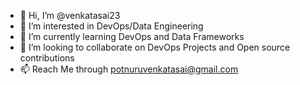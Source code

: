 - 👋 Hi, I’m @venkatasai23
- 👀 I’m interested in DevOps/Data Engineering
- 🌱 I’m currently learning DevOps and Data Frameworks
- 💞️ I’m looking to collaborate on DevOps Projects and Open source contributions
- 📫 Reach Me through potnuruvenkatasai@gmail.com

<!---
venkatasai23/venkatasai23 is a ✨ particular ✨ repository because its `README.md` (this file) appears on your GitHub profile.
You can click the Preview link to take a look at your changes.
--->
